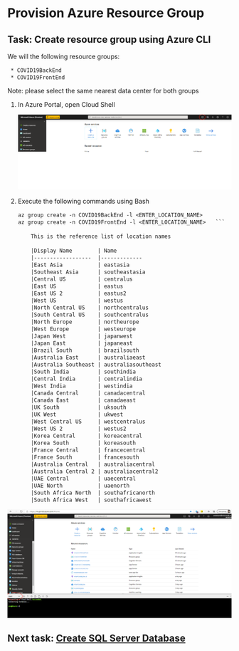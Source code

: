 # Provision Azure Resource Group

## Task: Create resource group using Azure CLI

We will the following resource groups:

     * COVID19BackEnd
     * COVID19FrontEnd

>
Note: please select the same nearest data center for both groups


1. In Azure Portal, open Cloud Shell

    ![CLI](media/1.png)

1. Execute the following commands using Bash

    ```
    az group create -n COVID19BackEnd -l <ENTER_LOCATION_NAME>
    az group create -n COVID19FrontEnd -l <ENTER_LOCATION_NAME>   ```

        This is the reference list of location names

        |Display Name        | Name
        |------------------  |-------------
        |East Asia           | eastasia
        |Southeast Asia      | southeastasia
        |Central US          | centralus
        |East US             | eastus
        |East US 2           | eastus2
        |West US             | westus
        |North Central US    | northcentralus
        |South Central US    | southcentralus
        |North Europe        | northeurope
        |West Europe         | westeurope
        |Japan West          | japanwest
        |Japan East          | japaneast
        |Brazil South        | brazilsouth
        |Australia East      | australiaeast
        |Australia Southeast | australiasoutheast
        |South India         | southindia
        |Central India       | centralindia
        |West India          | westindia
        |Canada Central      | canadacentral
        |Canada East         | canadaeast
        |UK South            | uksouth
        |UK West             | ukwest
        |West Central US     | westcentralus
        |West US 2           | westus2
        |Korea Central       | koreacentral
        |Korea South         | koreasouth
        |France Central      | francecentral
        |France South        | francesouth
        |Australia Central   | australiacentral
        |Australia Central 2 | australiacentral2
        |UAE Central         | uaecentral
        |UAE North           | uaenorth
        |South Africa North  | southafricanorth
        |South Africa West   | southafricawest

 ![CLI](media/2.png)

## Next task: [Create SQL Server Database](../azure-sql/create-azure-sql.md)  
